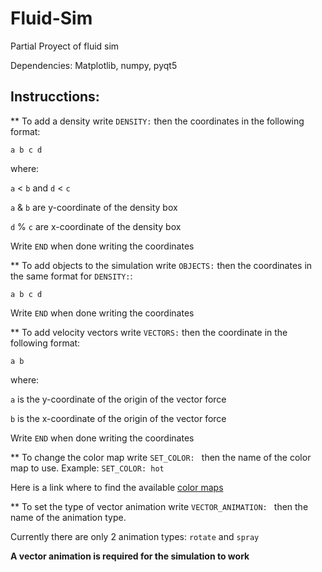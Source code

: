 # Fluid-Sim
 Partial Proyect of fluid sim
 
 Dependencies: Matplotlib, numpy, pyqt5


## Instrucctions: 
** To add a density write `DENSITY:` then the coordinates in the following format:

`a b c d`

where:

`a` < `b` and `d` < `c`

`a` & `b` are y-coordinate of the density box

`d` % `c` are x-coordinate of the density box

Write `END` when done writing the coordinates


** To add objects to the simulation write `OBJECTS:` then the coordinates in the same format for `DENSITY:`:

`a b c d`

Write `END` when done writing the coordinates


** To add velocity vectors write `VECTORS:` then the coordinate in the following format:

`a b`

where: 

`a` is the y-coordinate of the origin of the vector force

`b` is the x-coordinate of the origin of the vector force

Write `END` when done writing the coordinates

** To change the color map write `SET_COLOR: ` then the name of the color map to use. Example: `SET_COLOR: hot`

Here is a link where to find the available [color maps](https://matplotlib.org/stable/tutorials/colors/colormaps.html)

** To set the type of vector animation write `VECTOR_ANIMATION: ` then the name of the animation type.

Currently there are only 2 animation types: `rotate` and `spray`

**A vector animation is required for the simulation to work**

